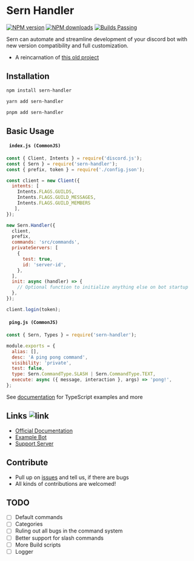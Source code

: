 # Sern Handler

<a href="https://www.npmjs.com/package/sern-handler">
<img src="https://img.shields.io/npm/v/sern_handler?maxAge=3600" alt="NPM version" /></a> <a href="https://www.npmjs.com/package/sern-handler"><img src="https://img.shields.io/npm/dt/sern_handler?maxAge=3600" alt="NPM downloads" /></a> <a href="https://www.npmjs.com/package/sern-handler"><img src="https://img.shields.io/badge/builds-stable" alt="Builds Passing"></a>

Sern can automate and streamline development of your discord bot with new version compatibility and full customization.

- A reincarnation of [this old project](https://github.com/jacoobes/sern_handler)

## Installation

```sh
npm install sern-handler
```

```sh
yarn add sern-handler
```

```sh
pnpm add sern-handler
```

## Basic Usage

#### ` index.js (CommonJS)`

```js
const { Client, Intents } = require('discord.js');
const { Sern } = require('sern-handler');
const { prefix, token } = require('./config.json');

const client = new Client({
  intents: [
    Intents.FLAGS.GUILDS, 
    Intents.FLAGS.GUILD_MESSAGES,
    Intents.FLAGS.GUILD_MEMBERS
   ],
});

new Sern.Handler({
  client,
  prefix,
  commands: 'src/commands',
  privateServers: [
    {
      test: true,
      id: 'server-id',
    },
  ],
  init: async (handler) => {
    // Optional function to initialize anything else on bot startup
  },
});

client.login(token);
```

#### ` ping.js (CommonJS)`

```js
const { Sern, Types } = require('sern-handler');

module.exports = {
  alias: [],
  desc: 'A ping pong command',
  visibility: 'private',
  test: false,
  type: Sern.CommandType.SLASH | Sern.CommandType.TEXT,
  execute: async ({ message, interaction }, args) => 'pong!',
};
```

See [documentation](https://sern-handler.js.org) for TypeScript examples and more

## Links ![link](https://img.shields.io/badge/Coming-Soon-purple)

- [Official Documentation](https://sern-handler.js.org)
- [Example Bot](https://github.com/sern-handler/cheemsBanker)
- [Support Server](https://discord.com/invite/Yvb7DnqjXX)

## Contribute

- Pull up on [issues](https://github.com/sern-handler/Sern/issues) and tell us, if there are bugs
- All kinds of contributions are welcomed!

## TODO

- [ ] Default commands
- [ ] Categories
- [ ] Ruling out all bugs in the command system
- [ ] Better support for slash commands
- [ ] More Build scripts
- [ ] Logger
